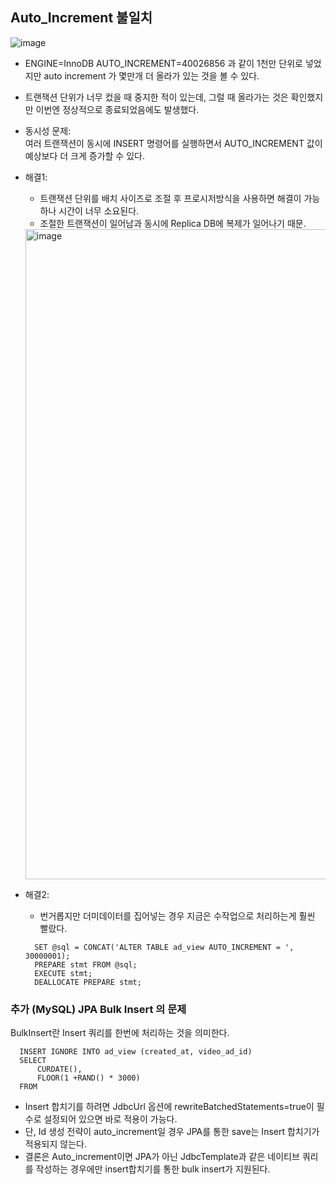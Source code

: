 ## Auto_Increment 불일치

![image](https://github.com/user-attachments/assets/afd4135d-51f4-4511-8516-8bdad9acd865)
- ENGINE=InnoDB AUTO_INCREMENT=40026856 과 같이
   1천만 단위로 넣었지만 auto increment 가 몇만개 더 올라가 있는 것을 볼 수 있다.
- 트랜잭션 단위가 너무 컸을 때 중지한 적이 있는데, 그럴 때 올라가는 것은 확인했지만 이번엔 정상적으로 종료되었음에도 발생했다.

- 동시성 문제:   
여러 트랜잭션이 동시에 INSERT 명령어를 실행하면서 AUTO_INCREMENT 값이 예상보다 더 크게 증가할 수 있다.


- 해결1:
  - 트랜잭션 단위를 배치 사이즈로 조절 후 프로시저방식을 사용하면 해결이 가능하나 시간이 너무 소요된다.
  - 조절한 트랜잭션이 일어남과 동시에 Replica DB에 복제가 일어나기 때문.
   <img width="1040" alt="image" src="https://github.com/user-attachments/assets/c1152009-e6f0-41ce-a20b-84329ac4f1da">


   
- 해결2:
   - 번거롭지만 더미데이터를 집어넣는 경우 지금은 수작업으로 처리하는게 훨씬 빨랐다.
    ```
      SET @sql = CONCAT('ALTER TABLE ad_view AUTO_INCREMENT = ', 30000001);
      PREPARE stmt FROM @sql;
      EXECUTE stmt;
      DEALLOCATE PREPARE stmt;
    ```




### 추가 (MySQL) JPA Bulk Insert 의 문제
BulkInsert란 Insert 쿼리를 한번에 처리하는 것을 의미한다.   
```
  INSERT IGNORE INTO ad_view (created_at, video_ad_id)
  SELECT
      CURDATE(),
      FLOOR(1 +RAND() * 3000)
  FROM
```
- Insert 합치기를 하려면 JdbcUrl 옵션에 rewriteBatchedStatements=true이 필수로 설정되어 있으면 바로 적용이 가능다.
- 단, Id 생성 전략이 auto_increment일 경우 JPA를 통한 save는 Insert 합치기가 적용되지 않는다.
- 결론은 Auto_increment이면 JPA가 아닌 JdbcTemplate과 같은 네이티브 쿼리를 작성하는 경우에만 insert합치기를 통한 bulk insert가 지원된다.

